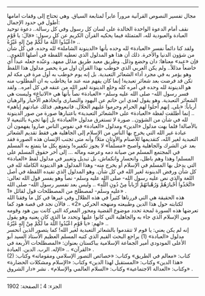 ------------------------------------------------------------------------

مجال تفسير النصوص القرآنية مروراً عابراً لمتابعة السياق. وهي تحتاج إلى
وقفات امامها أطول في حدود الإجمال:  
نقف أمام الدعوة الواحدة الخالدة على لسان كل رسول وفي كل رسالة.. دعوة
توحيد العبادة والعبودية لله، المتمثلة فيما يحكيه القرآن الكريم عن كل
رسول: «قالَ: يا قَوْمِ اعْبُدُوا اللَّهَ ما لَكُمْ مِنْ إِلهٍ غَيْرُهُ» ..  
ولقد كنا دائماً نفسر «العبادة» لله وحده بأنها «الدينونة الشاملة» لله
وحده. في كل شأن من شؤون الدنيا والآخرة. ذلك أن هذا هو المدلول الذي تعطيه
اللفظة في أصلها اللغوي.. فإن «عبد» معناها: دان وخضع وذلل. وطريق معبد
طريق مذلل ممهد. وعبّده جعله عبداً أي خاضعاً مذللاً.. ولم يكن العربي الذي
خوطب بهذا القرآن اول مرة يحصر مدلول هذا اللفظ وهو يؤمر به في مجرد أداء
الشعائر التعبدية. بل إنه يوم خوطب به أول مرة في مكة لم تكن قد فرضت بعد
شعائر تعبدية! إنما كان يفهم منه عند ما يخاطب به ان المطلوب منه هو
الدينونة لله وحده في أمره كله وخلع الدينونة لغير الله من عنقه في كل
أمره.. ولقد فسر رسول الله- صلى الله عليه وسلم- «العبادة» نصاً بأنها هي
«الاتباع» وليست هي الشعائر التعبدية. وهو يقول لعدي ابن حاتم عن اليهود
والنصارى واتخاذهم الأحبار والرهبان أرباباً: «بلى. إنهم أحلوا لهم الحرام
وحرموا عليهم الحلال. فاتبعوهم. فذلك عبادتهم إياهم» .. إنما أطلقت لفظة
«العبادة» على «الشعائر التعبدية» باعتبارها صورة من صور الدينونة لله في
شأن من الشؤون.. صورة لا تستغرق مدلول «العبادة» بل إنها تجيء بالتبعية لا
بالأصالة! فلما بهت مدلول «الدين» ومدلول «العبادة» في نفوس الناس صاروا
يفهمون أن عبادة غير الله التي يخرج بها الناس من الإسلام إلى الجاهلية هي
فقط تقديم الشعائر التعبدية لغير الله، كتقديمها للأصنام والأوثان مثلاً!
وأنه متى تجنب الإنسان هذه الصورة فقد بعد عن الشرك والجاهلية وأصبح
«مسلماً» لا يجوز تكفيره! وتمتع بكل ما يتمتع به المسلم في المجتمع المسلم
من صيانة دمه وعرضه وماله ... إلى أخر حقوق المسلم على المسلم! وهذا وهم
باطل، وانحسار وانكماش، بل تبديل وتغيير في مدلول لفظ «العبادة» التي يدخل
بها المسلم في الإسلام أو يخرج منه- وهذا المدلول هو الدينونة الكاملة لله
في كل شأن ورفض الدينونة لغير الله في كل شأن. وهو المدلول الذي تفيده
اللفظة في أصل اللغة والذي نص عليه رسول الله- صلى الله عليه وسلم- نصاً وهو
يفسر قول الله تعالى: «اتَّخَذُوا أَحْبارَهُمْ وَرُهْبانَهُمْ أَرْباباً مِنْ دُونِ اللَّهِ» ..
وليس بعد تفسير رسول الله- صلى الله عليه وسلم- لمصطلح من المصطلحات قول
لقائل «1» .  
هذه الحقيقة هي التي قررناها كثيراً في هذه الظلال وفي غيرها في كل ما وفقنا
الله لكتابته حول هذا الدين وطبيعته ومنهجه الحركي «2» .. فالآن نجد في قصة
هود كما تعرضها هذه السورة لمحة تحدد موضوع القضية ومحور المعركة التي كانت
بين هود وقومه وبين الإسلام الذي جاء به والجاهلية التي كانوا عليها وتحدد
ما الذي كان يعنيه وهو يقول لهم: «يا قَوْمِ اعْبُدُوا اللَّهَ ما لَكُمْ مِنْ إِلهٍ غَيْرُهُ»
..  
إنه لم يكن يعني: يا قوم لا تتقدموا بالشعائر التعبدية لغير الله! كما
يتصور الذين انحسر مدلول «العبادة» (1) يراجع البحث القيم الذي كتبه المسلم
العظيم الأستاذ السيد أبو الأعلى المودودي أمير الجماعة الإسلامية بباكستان
بعنوان: «المصطلحات الأربعة في القرآن» .. «الإله. الرب. الدين. العبادة»
.  
(2) كتاب: «معالم في الطريق» وكتاب: «خصائص التصور الإسلامي ومقوماته»
وكتاب: «هذا الدين» وكتاب: «المستقبل لهذا الدين» وكتاب: «الإسلام ومشكلات
الحضارة» وكتاب: «العدالة الاجتماعية» وكتاب: «السلام العالمي والإسلام» .
نشر «دار الشروق» .

------------------------------------------------------------------------

الجزء: 4 ¦ الصفحة: 1902
